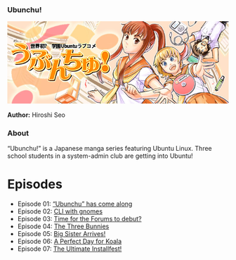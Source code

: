 ### Ubunchu!
![Image](ubunchu_header.jpg)

**Author:** Hiroshi Seo

### About

“Ubunchu!” is a Japanese manga series featuring Ubuntu Linux.
Three school students in a system-admin club  are getting into Ubuntu!

# Episodes

- Episode 01: [“Ubunchu” has come along](ubunchu-01.pdf)
- Episode 02: [CLI with gnomes](ubunchu-02.pdf)
- Episode 03: [Time for the Forums to debut?](ubunchu-03.pdf)
- Episode 04: [The Three Bunnies](ubunchu-04.pdf)
- Episode 05: [Big Sister Arrives!](ubunchu-05.pdf)
- Episode 06: [A Perfect Day for Koala](ubunchu-06.pdf)
- Episode 07: [The Ultimate Installfest!](ubunchu-07.pdf)
